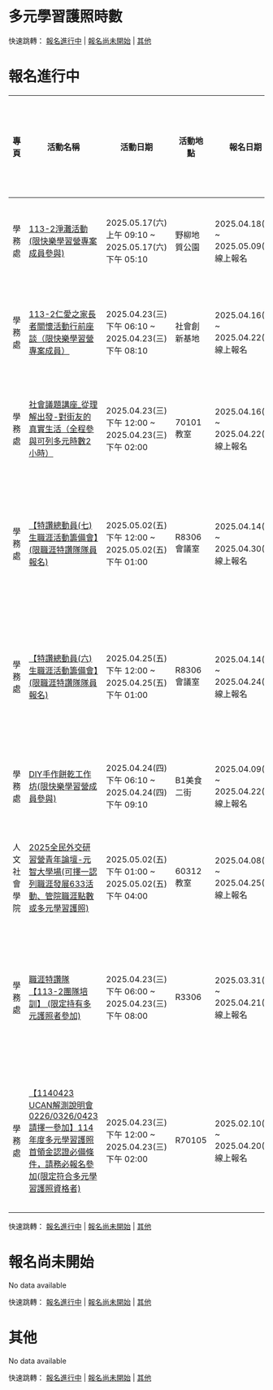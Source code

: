 # 多元學習護照時數


快速跳轉： [報名進行中](#報名進行中) | [報名尚未開始](#報名尚未開始) | [其他](#其他)

# 報名進行中

| 專頁 | 活動名稱 | 活動日期 | 活動地點 | 報名日期 | 報名狀態 | 服務學習 | 多元學習護照時數 |
|----|----|----|----|----|----|----|----|
| 學務處 | [113-2淨灘活動(限快樂學習營專案成員參與)](https://portalx.yzu.edu.tw/PortalSocialVB/FPage/PageActivityDetail.aspx?Menu=Act&ActID=14626) | 2025.05.17(六) 上午 09:10 ~ 2025.05.17(六) 下午 05:10 | 野柳地質公園 | 2025.04.18(五) ~ 2025.05.09(五) 線上報名 | 已報名人數：0 名額限制：10 | 無 | 8小時 |
| 學務處 | [113-2仁愛之家長者關懷活動行前座談（限快樂學習營專案成員）](https://portalx.yzu.edu.tw/PortalSocialVB/FPage/PageActivityDetail.aspx?Menu=Act&ActID=14579) | 2025.04.23(三) 下午 06:10 ~ 2025.04.23(三) 下午 08:10 | 社會創新基地 | 2025.04.16(三) ~ 2025.04.22(二) 線上報名 | 已報名人數：16 名額限制：28 | 無 | 2小時 |
| 學務處 | [社會議題講座_從理解出發-對街友的真實生活（全程參與可列多元時數2小時）](https://portalx.yzu.edu.tw/PortalSocialVB/FPage/PageActivityDetail.aspx?Menu=Act&ActID=14576) | 2025.04.23(三) 下午 12:00 ~ 2025.04.23(三) 下午 02:00 | 70101教室 | 2025.04.16(三) ~ 2025.04.22(二) 線上報名 | 已報名人數：38 名額限制：80 | 無 | 2小時 |
| 學務處 | [【特讚總動員(七)生職涯活動籌備會】(限職涯特讚隊隊員報名)](https://portalx.yzu.edu.tw/PortalSocialVB/FPage/PageActivityDetail.aspx?Menu=Act&ActID=14541) | 2025.05.02(五) 下午 12:00 ~ 2025.05.02(五) 下午 01:00 | R8306會議室 | 2025.04.14(一) ~ 2025.04.30(三) 線上報名 | 已報名人數：1 名額限制：22 候補人數：0 | 無 | 1小時 |
| 學務處 | [【特讚總動員(六)生職涯活動籌備會】(限職涯特讚隊隊員報名)](https://portalx.yzu.edu.tw/PortalSocialVB/FPage/PageActivityDetail.aspx?Menu=Act&ActID=14540) | 2025.04.25(五) 下午 12:00 ~ 2025.04.25(五) 下午 01:00 | R8306會議室 | 2025.04.14(一) ~ 2025.04.24(四) 線上報名 | 已報名人數：1 名額限制：22 候補人數：0 | 無 | 1小時 |
| 學務處 | [DIY手作餅乾工作坊(限快樂學習營成員參與)](https://portalx.yzu.edu.tw/PortalSocialVB/FPage/PageActivityDetail.aspx?Menu=Act&ActID=14517) | 2025.04.24(四) 下午 06:10 ~ 2025.04.24(四) 下午 09:10 | B1美食二街 | 2025.04.09(三) ~ 2025.04.22(二) 線上報名 | 已報名人數：9 名額限制：10 | 無 | 2小時 |
| 人文社會學院 | [2025全民外交研習營青年論壇-元智大學場(可擇一認列職涯發展633活動、管院職涯點數或多元學習護照)](https://portalx.yzu.edu.tw/PortalSocialVB/FPage/PageActivityDetail.aspx?Menu=Act&ActID=14511) | 2025.05.02(五) 下午 01:00 ~ 2025.05.02(五) 下午 04:00 | 60312教室 | 2025.04.08(二) ~ 2025.04.25(五) 線上報名 | 已報名人數：38 名額限制：100 | 無 | 3小時 |
| 學務處 | [職涯特讚隊【113-2團隊培訓】 (限定持有多元護照者參加)](https://portalx.yzu.edu.tw/PortalSocialVB/FPage/PageActivityDetail.aspx?Menu=Act&ActID=14450) | 2025.04.23(三) 下午 06:00 ~ 2025.04.23(三) 下午 08:00 | R3306 | 2025.03.31(一) ~ 2025.04.21(一) 線上報名 | 已報名人數：19 名額限制：35 候補人數：0 | 無 | 2小時 |
| 學務處 | [【1140423 UCAN解測說明會 0226/0326/0423請擇一參加】114年度多元學習護照首領金認證必備條件，請務必報名參加(限定符合多元學習護照資格者)](https://portalx.yzu.edu.tw/PortalSocialVB/FPage/PageActivityDetail.aspx?Menu=Act&ActID=13904) | 2025.04.23(三) 下午 12:00 ~ 2025.04.23(三) 下午 02:00 | R70105 | 2025.02.10(一) ~ 2025.04.20(日) 線上報名 | 已報名人數：111 名額限制：115 候補人數：0 | 無 | 2小時 |


快速跳轉： [報名進行中](#報名進行中) | [報名尚未開始](#報名尚未開始) | [其他](#其他)

# 報名尚未開始

No data available

快速跳轉： [報名進行中](#報名進行中) | [報名尚未開始](#報名尚未開始) | [其他](#其他)

# 其他

No data available

快速跳轉： [報名進行中](#報名進行中) | [報名尚未開始](#報名尚未開始) | [其他](#其他)
